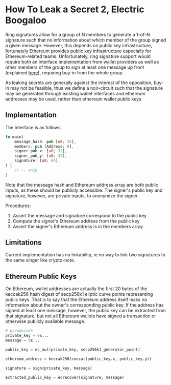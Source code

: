 # How To Leak a Secret 2, Electric Boogaloo

Ring signatures allow for a group of N members to generate a 1-of-N signature such
that no information about _which_ member of the group signed a given message.
However, this depends on public key infrastructure, fortunately Ethereum
provides public key infrastructure especially for Ethereum-related teams.
Unfortunately, ring signature support would require both an interface
implementation from wallet providers as well as other members of the group to
sign at least one message up front (explained [here](#ethereum-public-keys)),
requiring buy-in from the whole group.

As leaking secrets are generally against the interest of the opposition, buy-in
may not be feasible, thus we define a noir-circuit such that the signature may
be generated through existing wallet interfaces and ethereum addresses may be
used, rather than ethereum wallet public keys

## Implementation

The interface is as follows.

```rs
fn main(
    message_hash: pub [u8; 32],
    members: pub [Address; 8],
    signer_pub_x: [u8; 32],
    signer_pub_y: [u8; 32],
    signature: [u8; 64],
) {
    // -- snip
}
```

Note that the message hash and Ethereum address array are both public inputs,
as these should be publicly accessible. The signer's public key and signature,
however, are private inputs, to anonymize the signer.

Procedures:

1. Assert the message and signature correspond to the public key
2. Compute the signer's Ethereum address from the public key
3. Assert the signer's Ethereum address is in the members array

## Limitations

Current implementation has no linkability, ie no way to link two signatures to
the same singer like crypto-note.

## Ethereum Public Keys

On Ethereum, wallet addresses are actually the first 20 bytes of the keccak256
hash digest of secp256k1 ellptic curve points representing public keys. That is
to say that the Ethereum address itself leaks no information about the owner's
corresponding public key. If the address has signed at least one message,
however, the public key can be extracted from that signature, but not all
Ethereum wallets have signed a transaction or otherwise publicly available
message.

```py
# pseudocode
private_key = 0x...
message = 0x...

public_key = ec_mul(private_key, secp256k1_generator_point)

ethereum_address = keccak256(concat(public_key.x, public_key.y))

signature = sign(private_key, message)

extracted_public_key = ecrecover(signature, message)
```
